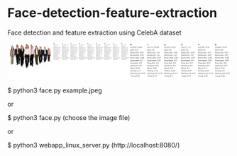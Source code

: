 # Face-detection-feature-extraction
Face detection and feature extraction using CelebA dataset

![alt text](https://github.com/buenohernandez/Face-detection-classification-web-app/blob/master/output/example.png)

$ python3 face.py example.jpeg 

or

$ python3 face.py (choose the image file)

or 

$ python3 webapp_linux_server.py (http://localhost:8080/)
